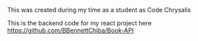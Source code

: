 This was created during my time as a student as Code Chrysalis

This is the backend code for my react project here https://github.com/BBennettChiba/Book-API
